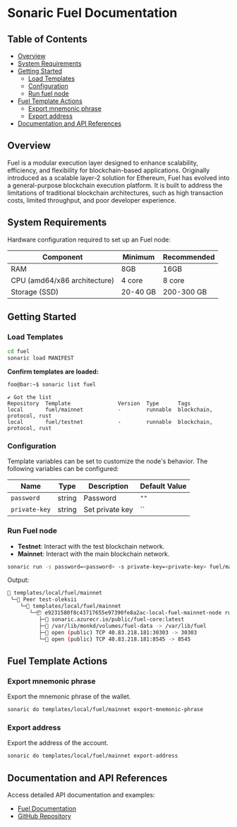 # Sonaric Fuel Documentation

## Table of Contents
- [Overview](#overview)
- [System Requirements](#system-requirements)
- [Getting Started](#getting-started)
    - [Load Templates](#load-templates)
    - [Configuration](#configuration)
    - [Run fuel node](#run-fuel-node)
- [Fuel Template Actions](#fuel-template-actions)
    - [Export mnemonic phrase](#export-mnemonic-phrase)
    - [Export address](#export-address)
- [Documentation and API References](#documentation-and-api-references)

## Overview
Fuel is a modular execution layer designed to enhance scalability,
efficiency, and flexibility for blockchain-based applications.
Originally introduced as a scalable layer-2 solution for Ethereum,
Fuel has evolved into a general-purpose blockchain execution platform.
It is built to address the limitations of traditional blockchain architectures, such as high transaction costs,
limited throughput, and poor developer experience.

## System Requirements
Hardware configuration required to set up an Fuel node:

| Component                    | Minimum  | Recommended  |
|------------------------------|----------|--------------|
| RAM                          | 8GB      | 16GB         |
| CPU (amd64/x86 architecture) | 4 core   | 8 core       |
| Storage (SSD)                | 20-40 GB | 200-300 GB   |

## Getting Started

### Load Templates
```bash
cd fuel
sonaric load MANIFEST
```

**Confirm templates are loaded:**
```bash
foo@bar:~$ sonaric list fuel
```
```
✔ Got the list
Repository  Template               Version  Type      Tags        
local       fuel/mainnet           -        runnable  blockchain, protocol, rust
local       fuel/testnet           -        runnable  blockchain, protocol, rust
```

### Configuration
Template variables can be set to customize the node's behavior. The following variables can be configured:

| Name          | Type   | Description     | Default Value |
|---------------|--------|-----------------|---------------|
| `password`    | string | Password        | `""`          |     
| `private-key` | string | Set private key | ``            |

### Run Fuel node

- **Testnet**: Interact with the test blockchain network.
- **Mainnet**: Interact with the main blockchain network.

```bash
sonaric run -s password=<password> -s private-key=<private-key> fuel/mainnet
```

Output:
```bash
🔩 templates/local/fuel/mainnet
 └─🧊 Peer test-oleksii
    └─🔩 templates/local/fuel/mainnet
       └─📦 e9231580f8c43717655e97390fe8a2ac-local-fuel-mainnet-node running
          ├─🧩 sonaric.azurecr.io/public/fuel-core:latest
          ├─💾 /var/lib/monkd/volumes/fuel-data -> /var/lib/fuel
          ├─🔌 open (public) TCP 40.83.218.181:30303 -> 30303
          └─🔌 open (public) TCP 40.83.218.181:8545 -> 8545
```

## Fuel Template Actions

### Export mnemonic phrase
Export the mnemonic phrase of the wallet.

```bash
sonaric do templates/local/fuel/mainnet export-mnemonic-phrase
```

### Export address
Export the address of the account.

```bash
sonaric do templates/local/fuel/mainnet export-address
```


## Documentation and API References
Access detailed API documentation and examples:
- [Fuel Documentation](https://docs.fuel.network/docs/intro/what-is-fuel/)
- [GitHub Repository](https://github.com/FuelLabs/fuel-core)


